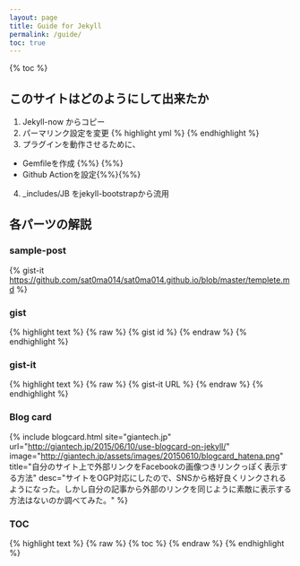 ```yaml
---
layout: page
title: Guide for Jekyll
permalink: /guide/
toc: true
---
```

{% toc %}
## このサイトはどのようにして出来たか

1. Jekyll-now からコピー
2. パーマリンク設定を変更
{% highlight yml %}
{% endhighlight %}
3. プラグインを動作させるために、
  * Gemfileを作成
{%%}
{%%}
  * Github Actionを設定{%%}{%%}
4. _includes/JB をjekyll-bootstrapから流用

## 各パーツの解説

### sample-post

{% gist-it https://github.com/sat0ma014/sat0ma014.github.io/blob/master/templete.md %}

### gist

{% highlight text %}
{% raw %}
{% gist id %}
{% endraw %}
{% endhighlight %}

### gist-it

{% highlight text %}
{% raw %}
{% gist-it URL %}
{% endraw %}
{% endhighlight %}

### Blog card

{% include blogcard.html site="giantech.jp" url="http://giantech.jp/2015/06/10/use-blogcard-on-jekyll/" image="http://giantech.jp/assets/images/20150610/blogcard_hatena.png" title="自分のサイト上で外部リンクをFacebookの画像つきリンクっぽく表示する方法" desc="サイトをOGP対応にしたので、SNSから格好良くリンクされるようになった。しかし自分の記事から外部のリンクを同じように素敵に表示する方法はないのか調べてみた。" %}

### TOC


{% highlight text %}
{% raw %}
{% toc %}
{% endraw %}
{% endhighlight %}
